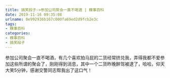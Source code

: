 ```yaml
---
title: 搞笑段子->参加公司聚会一直不喝酒 | 糗事百科
date: 2019-11-16 09:35:08
urlname: 0e992936b167c000fa69ed2d9fcb2e3c
tags: 
- 糗事百科
categories:
- 糗事百科
- 搞笑段子
---
```

参加公司聚会一直不喝酒，有几个喜欢拍马屁的二货经常挤兑我，弄得我都不爱参加这些所谓的聚会了，刚刚得到消息，其中一个二货昨晚醉驾被逮了，哈哈，仰天大笑5分钟，感谢交警同志帮我出了这口气！


